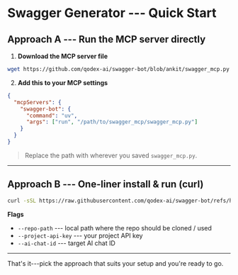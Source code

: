 # Swagger Generator --- Quick Start

## Approach A --- Run the MCP server directly

1)  **Download the MCP server file**

``` bash
wget https://github.com/qodex-ai/swagger-bot/blob/ankit/swagger_mcp.py -O swagger_mcp.py
```

2)  **Add this to your MCP settings**

``` json
{
  "mcpServers": {
    "swagger-bot": {
      "command": "uv",
      "args": ["run", "/path/to/swagger_mcp/swagger_mcp.py"]
    }
  }
}
```

> Replace the path with wherever you saved `swagger_mcp.py`.

------------------------------------------------------------------------

## Approach B --- One-liner install & run (curl)

``` bash
curl -sSL https://raw.githubusercontent.com/qodex-ai/swagger-bot/refs/heads/main/run.sh -o script.sh   && chmod +x script.sh   && ./script.sh --repo-path {repo_path} --project-api-key {project_api_key} --ai-chat-id {ai_chat_id}
```

**Flags**

-   `--repo-path` --- local path where the repo should be cloned / used
-   `--project-api-key` --- your project API key
-   `--ai-chat-id` --- target AI chat ID

------------------------------------------------------------------------

That's it---pick the approach that suits your setup and you're ready to
go.
